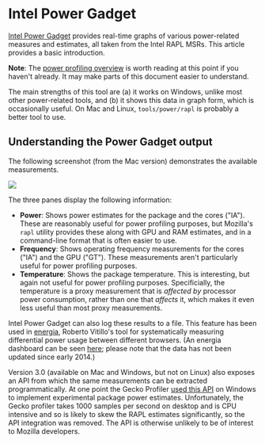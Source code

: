 # Intel Power Gadget

[Intel Power Gadget](https://software.intel.com/en-us/articles/intel-power-gadget/)
provides real-time graphs of various power-related measures and
estimates, all taken from the Intel RAPL MSRs. This article provides a
basic introduction.

**Note**: The [power profiling
overview](power_profiling_overview.md) is
worth reading at this point if you haven\'t already. It may make parts
of this document easier to understand.

The main strengths of this tool are (a) it works on Windows, unlike most
other power-related tools, and (b) it shows this data in graph form,
which is occasionally useful. On Mac and Linux, `tools/power/rapl`
[](tools_power_rapl.md) is probably a better tool
to use.

## Understanding the Power Gadget output

The following screenshot (from the Mac version) demonstrates the
available measurements.

![](https://mdn.mozillademos.org/files/11365/Intel-Power-Gadget.png)

The three panes display the following information:

-   **Power**: Shows power estimates for the package and the cores
    (\"IA\"). These are reasonably useful for power profiling purposes,
    but Mozilla\'s `rapl` utility provides these along with GPU and RAM
    estimates, and in a command-line format that is often easier to use.
-   **Frequency**: Shows operating frequency measurements for the cores
    (\"IA\") and the GPU (\"GT\"). These measurements aren\'t
    particularly useful for power profiling purposes.
-   **Temperature**: Shows the package temperature. This is interesting,
    but again not useful for power profiling purposes. Specificially,
    the temperature is a proxy measurement that is *affected by*
    processor power consumption, rather than one that *affects* it,
    which makes it even less useful than most proxy measurements.

Intel Power Gadget can also log these results to a file. This feature
has been used in [energia](https://github.com/mozilla/energia), Roberto
Vitillo\'s tool for systematically measuring differential power usage
between different browsers. (An energia dashboard can be seen
[here](http://people.mozilla.org/~rvitillo/dashboard/); please note that
the data has not been updated since early 2014.)

Version 3.0 (available on Mac and Windows, but not on Linux) also
exposes an API from which the same measurements can be extracted
programmatically. At one point the Gecko Profiler [used this
API](https://benoitgirard.wordpress.com/2012/06/29/correlating-power-usage-with-performance-data-using-the-gecko-profiler-and-intel-sandy-bridge/)
on Windows to implement experimental package power estimates.
Unfortunately, the Gecko profiler takes 1000 samples per second on
desktop and is CPU intensive and so is likely to skew the RAPL estimates
significantly, so the API integration was removed. The API is otherwise
unlikely to be of interest to Mozilla developers.

